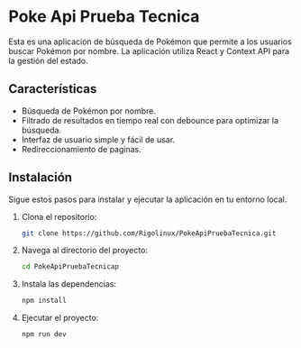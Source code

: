 # Poke Api Prueba Tecnica

Esta es una aplicación de búsqueda de Pokémon que permite a los usuarios buscar Pokémon por nombre. La aplicación utiliza React y Context API para la gestión del estado.

## Características

- Búsqueda de Pokémon por nombre.
- Filtrado de resultados en tiempo real con debounce para optimizar la búsqueda.
- Interfaz de usuario simple y fácil de usar.
- Redireccionamiento de paginas.


## Instalación

Sigue estos pasos para instalar y ejecutar la aplicación en tu entorno local.

1. Clona el repositorio:

    ```bash
    git clone https://github.com/Rigolinux/PokeApiPruebaTecnica.git
    ```

2. Navega al directorio del proyecto:

    ```bash
    cd PokeApiPruebaTecnicap
    ```

3. Instala las dependencias:

    ```bash
    npm install
    ```
4. Ejecutar el proyecto:

    ```bash
    npm run dev
    ```